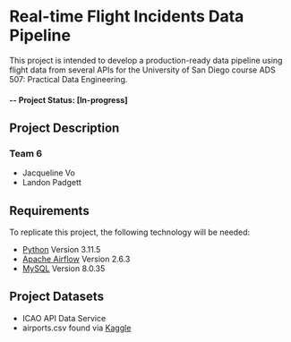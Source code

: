 # Real-time Flight Incidents Data Pipeline

This project is intended to develop a production-ready data pipeline using flight data from several APIs for the University of San Diego course ADS 507: Practical Data Engineering.

#### -- Project Status: [In-progress]

## Project Description

### Team 6
* Jacqueline Vo
* Landon Padgett

## Requirements

To replicate this project, the following technology will be needed:
- [Python](https://www.python.org/) Version 3.11.5
- [Apache Airflow](https://airflow.apache.org/) Version 2.6.3
- [MySQL](https://www.mysql.com/) Version 8.0.35

## Project Datasets
- ICAO API Data Service
- airports.csv found via [Kaggle](https://www.kaggle.com/datasets/tylerx/flights-and-airports-data?select=airports.csv)
